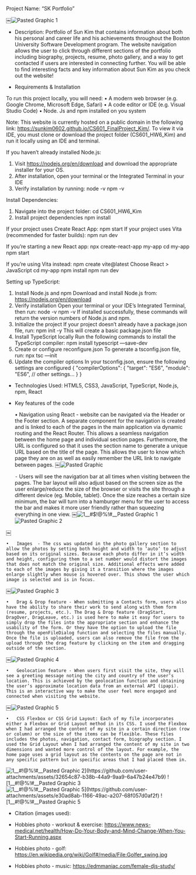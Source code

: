 
Project Name: “SK Portfolio”

￼![Pasted Graphic 1](https://github.com/user-attachments/assets/cc566db6-a006-42aa-a9be-f6e699079caf)


- Description:
Portfolio of Sun Kim that contains information about both his personal and career life and his achievements throughout the Boston University Software Development program. The website navigation allows the user to click through different sections of the portfolio including biography, projects, resume, photo gallery, and a way to get contacted if users are interested in connecting further. You will be able to find interesting facts and key information about Sun Kim as you check out the website!

- Requirements & Installation

To run this project locally, you will need:
	•	A modern web browser (e.g. Google Chrome, Microsoft Edge, Safari)
	•	A code editor or IDE (e.g. Visual Studio Code)
	•	Node. Js and npm installed on you system

Note: This website is currently hosted on a public domain in the following link: https://sunkim0602.github.io/CS601_FinalProject_Kim/. 
To view it via IDE, you must clone or download the project folder (CS601_HW6_Kim) and run it locally using an IDE and terminal.

If you haven’t already installed Node.js:
1. Visit https://nodejs.org/en/download and download the appropriate installer for your OS.
2. After installation, open your terminal or the Integrated Terminal in your IDE
3. Verify installation by running:
node -v
npm -v

Install Dependencies:
1. Navigate into the project folder:
cd CS601_HW6_Kim
2. Install project dependencies
npm install

If your project uses Create React App:
npm start
If your project uses Vita (recommended for faster builds):
npm run dev

If you’re starting a new React app:
npx create-react-app my-app
cd my-app
npm start

If you’re using Vita instead:
npm create vite@latest
Choose React > JavaScript
cd my-app
npm install
npm run dev    

Setting up TypeScript:
1. Install Node.js and npm
Download and install Node.js from: https://nodejs.org/en/download
2. Verify installation
Open your terminal or your IDE’s Integrated Terminal, then run:
node -v
npm -v
If installed successfully, these commands will return the version numbers of Node.js and npm.
3. Initialize the project
If your project doesn’t already have a package.json file, run:
npm init -y
This will create a basic package.json file
4. Install TypeScript locally
Run the following commands to install the TypeScript compiler:
npm install typescript —save-dev
5. Create or configure reconfigure.json
To generate a tsconfig.json file, run:
npx tsc —init
6. Update the compiler options
In your tsconfig.json, ensure the following settings are configured
{
  "compilerOptions": {
    "target": "ES6",
    "module": "ES6",
    // other settings...
  }
}    


- Technologies Used: HTML5, CSS3, JavaScript, TypeScript, Node.js, npm, React

- Key features of the code


	•	Navigation using React - website can be navigated via the Header or the Footer section. A separate component for the navigation is created and is linked to each of the pages in the main application via dynamic routing and the React Router. This allows a seamless navigation between the home page and individual section pages. Furthermore, the URL is configured so that it uses the section name to generate a unique URL based on the title of the page. This allows the user to know which page they are on as well as easily remember the URL link to navigate between pages.
￼![Pasted Graphic](https://github.com/user-attachments/assets/59929b97-0323-4ef2-a0c3-373c6e2cb872)


	⁃	Users will see the navigation bar at all times when visiting between the pages. The bar layout will also adjust based on the screen size as the user enlarge/reduce the size of the browser or visits the site through a different device (eg. Mobile, tablet). Once the size reaches a certain size minimum, the bar will turn into a hamburger menu for the user to access the bar and makes it more user friendly rather than squeezing everything in one view. 
￼![1__#$!@%!#__Pasted Graphic 1](https://github.com/user-attachments/assets/225e4e8d-d8f7-411d-ba29-3f5a712d731b)
![Pasted Graphic 2](https://github.com/user-attachments/assets/15f413f0-3bad-48eb-88e5-fd36560e3331)

￼

	•	Images  - The css was updated in the photo gallery section to allow the photos by setting both height and width to ‘auto’ to adjust based on its original sizes. Because each photo differ in it’s width and height, configuring them to a set number would distort the images that does not match the original size. Additional effects were added to each of the images by giving it a transition where the images enlarge slightly when mouse is hovered over. This shows the user which image is selected and is in focus. 
￼![Pasted Graphic 3](https://github.com/user-attachments/assets/0e95399a-4de1-434b-970e-6200d9b9eb8d)


	•	Drag & Drop feature - When submitting a Contacts form, users also have the ability to share their work to send along with them form (resume, projects, etc.). The Drag & Drop feature (DragStart, DragOver, DragLeave, etc.) is used here to make it easy for users to simply drop the files into the appropriate section and enhance the usability of the form. Or they have the option to upload the file through the openFileDialog function and selecting the files manually. Once the file is uploaded, users can also remove the file from the upload through the drag feature by clicking on the item and dragging outside of the section. 
￼![Pasted Graphic 4](https://github.com/user-attachments/assets/ae6d9695-0f28-4c49-9419-2ce7e48f3f67)


	•	Geolocation feature - When users first visit the site, they will see a greeting message noting the city and country of the user’s location. This is achieved by the geolocation function and obtaining the user’s approximate location data from an external API (ipapi). This is an interactive way to make the user feel more engaged and connected when visiting the website. 
￼![Pasted Graphic 5](https://github.com/user-attachments/assets/defbdc0d-1715-4140-abab-c94386e57fbe)


	•	CSS Flexbox or CSS Grid Layout: Each of my file incorporates either a Flexbox or Grid Layout method in its CSS. I used the Flexbox when I had arranged the content of my site in a certain direction (row or column) or the size of the items can be flexible. These files includes the photos, navigation, contact form, biography section. I used the Grid Layout when I had arranged the content of my site in two dimensions and wanted more control of the layout. For example, the home page uses a grid layout as the contents on the page are not in any specific pattern but in specific areas that I had placed them in. 
![1__#$!@%!#__Pasted Graphic 2](https://github.com/user-attachments/assets/32654c87-b38b-44a9-9aa9-6a47b24e47b9)
![1__#$!@%!#__Pasted Graphic 3](https://github.com/user-attachments/assets/674c73be-7f5a-4290-b5cd-85430fc96929)
![1__#$!@%!#__Pasted Graphic 5](https://github.com/user-attachments/assets/e30ad8ab-1166-49ac-a207-68f057d0af2f)
![1__#$!@%!#__Pasted Graphic 5](https://github.com/user-attachments/assets/e5d65495-35b5-4ca1-8197-997da0d276ed)



- Citation (images used):

- Hobbies photo - workout & exercise: https://www.news-medical.net/health/How-Do-Your-Body-and-Mind-Change-When-You-Start-Running.aspx
- Hobbies photo - golf: https://en.wikipedia.org/wiki/Golf#/media/File:Golfer_swing.jpg
- Hobbies photo - music: https://edmmaniac.com/female-djs-study/

